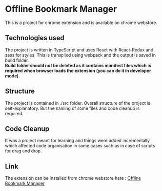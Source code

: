 # Offline Bookmark Manager

This is a project for chrome extension and is available on chrome webstore.

## Technologies used

The project is written in TypeScript and uses React with React-Redux and sass for styles.
This is transpiled using webpack and the output is saved in build folder.
<br>
**Build folder should not be deleted as it contains manifest files which is required when browser loads the extension (you can do it in developer mode)**.

## Structure

The project is contained in ./src folder. Overall structure of the project is self-explanatory. But the naming of some files and code cleanup is required.

## Code Cleanup

It was a project meant for learning and things were added incrementally which affected code organisation in some cases such as in case of scripts for drag and drop.

## Link

The extension can be installed from chrome webstore here : [Offline Bookmark Manager](https://chrome.google.com/webstore/detail/offline-bookmark-manager/mapbjomepcjikhdlcpipcpkeembagldp?hl=en)
